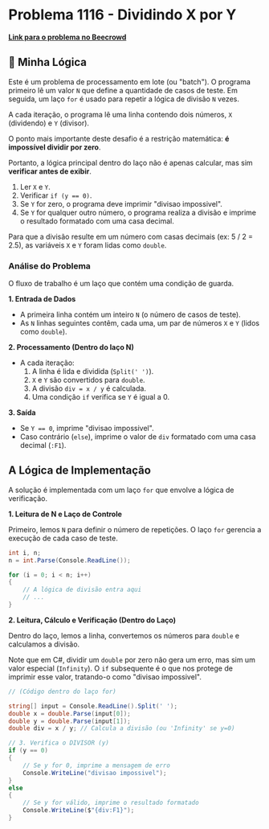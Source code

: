 # Problema 1116 - Dividindo X por Y

**[Link para o problema no Beecrowd](https://www.beecrowd.com.br/judge/pt/problems/view/1116)**

## 🧠 Minha Lógica

Este é um problema de processamento em lote (ou "batch"). O programa primeiro lê um valor `N` que define a quantidade de casos de teste. Em seguida, um laço `for` é usado para repetir a lógica de divisão `N` vezes.

A cada iteração, o programa lê uma linha contendo dois números, `X` (dividendo) e `Y` (divisor).

O ponto mais importante deste desafio é a restrição matemática: **é impossível dividir por zero**.

Portanto, a lógica principal dentro do laço não é apenas calcular, mas sim **verificar antes de exibir**.
1.  Ler `X` e `Y`.
2.  Verificar `if (y == 0)`.
3.  Se `Y` for zero, o programa deve imprimir "divisao impossivel".
4.  Se `Y` for qualquer outro número, o programa realiza a divisão e imprime o resultado formatado com uma casa decimal.

Para que a divisão resulte em um número com casas decimais (ex: 5 / 2 = 2.5), as variáveis `X` e `Y` foram lidas como `double`.

### Análise do Problema

O fluxo de trabalho é um laço que contém uma condição de guarda.

**1. Entrada de Dados**
* A primeira linha contém um inteiro `N` (o número de casos de teste).
* As `N` linhas seguintes contêm, cada uma, um par de números `X` e `Y` (lidos como `double`).

**2. Processamento (Dentro do laço N)**
* A cada iteração:
    1.  A linha é lida e dividida (`Split(' ')`).
    2.  `X` e `Y` são convertidos para `double`.
    3.  A divisão `div = x / y` é calculada.
    4.  Uma condição `if` verifica se `Y` é igual a 0.

**3. Saída**
* Se `Y == 0`, imprime "divisao impossivel".
* Caso contrário (`else`), imprime o valor de `div` formatado com uma casa decimal (`:F1`).

## A Lógica de Implementação

A solução é implementada com um laço `for` que envolve a lógica de verificação.

**1. Leitura de N e Laço de Controle**

Primeiro, lemos `N` para definir o número de repetições. O laço `for` gerencia a execução de cada caso de teste.

```csharp
int i, n;
n = int.Parse(Console.ReadLine());

for (i = 0; i < n; i++)
{
    // A lógica de divisão entra aqui
    // ...
}
```

**2. Leitura, Cálculo e Verificação (Dentro do Laço)**

Dentro do laço, lemos a linha, convertemos os números para `double` e calculamos a divisão.

Note que em C\#, dividir um `double` por zero não gera um erro, mas sim um valor especial (`Infinity`). O `if` subsequente é o que nos protege de imprimir esse valor, tratando-o como "divisao impossivel".

```csharp
// (Código dentro do laço for)

string[] input = Console.ReadLine().Split(' ');
double x = double.Parse(input[0]);
double y = double.Parse(input[1]);
double div = x / y; // Calcula a divisão (ou 'Infinity' se y=0)

// 3. Verifica o DIVISOR (y)
if (y == 0)
{
    // Se y for 0, imprime a mensagem de erro
    Console.WriteLine("divisao impossivel");
} 
else
{
    // Se y for válido, imprime o resultado formatado
    Console.WriteLine($"{div:F1}");
}
```